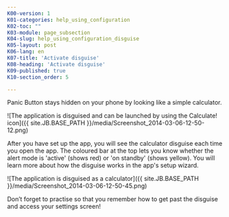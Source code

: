 ```yaml
---
K00-version: 1
K01-categories: help_using_configuration
K02-toc: ""
K03-module: page_subsection
K04-slug: help_using_configuration_disguise
K05-layout: post
K06-lang: en
K07-title: 'Activate disguise'
K08-heading: 'Activate disguise'
K09-published: true
K10-section_order: 5

---
```


Panic Button stays hidden on your phone by looking like a simple calculator. 

![The application is disguised and can be launched by using the Calculate! icon]({{ site.JB.BASE_PATH }}/media/Screenshot_2014-03-06-12-50-12.png)

After you have set up the app, you will see the calculator disguise each time you open the app. The coloured bar at the top lets you know whether the alert mode is 'active' (shows red) or 'on standby' (shows yellow).  You will learn more about how the disguise works in the app's setup wizard. 

![The application is disguised as a calculator]({{ site.JB.BASE_PATH }}/media/Screenshot_2014-03-06-12-50-45.png)

Don’t forget to practise so that you remember how to get past the disguise and access your settings screen!